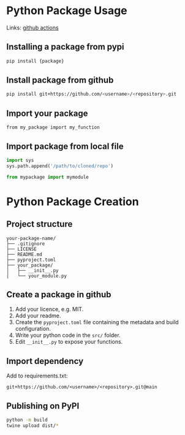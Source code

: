 # Python Package Usage

Links: [github actions](https://docs.github.com/en/actions/use-cases-and-examples/building-and-testing/building-and-testing-python)

## Installing a package from pypi
```bash
pip install {package}
```

## Install package from github
```bash
pip install git+https://github.com/<username>/<repository>.git
```

## Import your package
```
from my_package import my_function
```

## Import package from local file
```python
import sys
sys.path.append('/path/to/cloned/repo')

from mypackage import mymodule

```

# Python Package Creation

## Project structure
```
your-package-name/
├── .gitignore
├── LICENSE
├── README.md
├── pyproject.toml
├── your_package/
│   ├── __init__.py
│   └── your_module.py
```

## Create a package in github
1. Add your licence, e.g. MIT.
2. Add your readme.
3. Create the `pyproject.toml` file containing the metadata and build configuration.
4. Write your python code in the `src/` folder.
5. Edit `__init__.py` to expose your functions.

## Import dependency
Add to requirements.txt:
```
git+https://github.com/<username>/<repository>.git@main
```

## Publishing on PyPI

```bash
python -m build
twine upload dist/*
```
